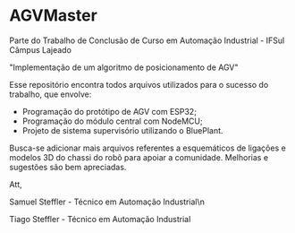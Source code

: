 # AGVMaster

Parte do Trabalho de Conclusão de Curso em Automação Industrial - IFSul Câmpus Lajeado

"Implementação de um algoritmo de posicionamento de AGV"

Esse repositório encontra todos arquivos utilizados para o sucesso do trabalho, que envolve:
- Programação do protótipo de AGV com ESP32;
- Programação do módulo central com NodeMCU;
- Projeto de sistema supervisório utilizando o BluePlant.

Busca-se adicionar mais arquivos referentes a esquemáticos de ligações e modelos 3D do chassi do robô para apoiar a comunidade.
Melhorias e sugestões são bem apreciadas.

Att,

Samuel Steffler - Técnico em Automação Industrial\n

Tiago Steffler - Técnico em Automação Industrial
